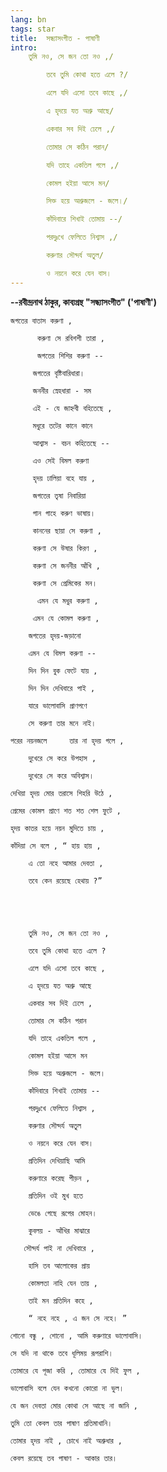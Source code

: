 ```yaml
---
lang: bn
tags: star
title:  সন্ধ্যাসংগীত - পাষাণী
intro:
    তুমি নও, সে জন তো নও ,/

        তবে তুমি কোথা হতে এলে ?/

        এলে যদি এসো তবে কাছে ,/

        এ হৃদয়ে যত অশ্রু আছে/

        একবার সব দিই ঢেলে ,/

        তোমার সে কঠিন পরান/

        যদি তাহে একতিল গলে ,/

        কোমল হইয়া আসে মন/

        সিক্ত হয়ে অশ্রুজলে - জলে।/

        কাঁদিবারে শিখাই তোমায় --/

        পরদুঃখে ফেলিতে নিশ্বাস ,/

        করুণার সৌন্দর্য অতুল/

        ও নয়নে করে যেন বাস।
---
```


**--রবীন্দ্রনাথ ঠাকুর, কাব্যগ্রন্থ "সন্ধ্যাসংগীত" ('পাষাণী')**

    জগতের বাতাস করুণা ,

          করুণা সে রবিশশী তারা ,

          জগতের শিশির করুণা --

         জগতের বৃষ্টিবারিধারা।

         জননীর স্নেহধারা - সম

         এই - যে জাহ্নবী বহিতেছে ,

         মধুরে তটের কানে কানে

         আশ্বাস - বচন কহিতেছে --

         এও সেই বিমল করুণা

         হৃদয় ঢালিয়া বহে যায় ,  

         জগতের তৃষা নিবারিয়া

         গান গাহে করুণ ভাষায়।

         কাননের ছায়া সে করুণা ,

         করুণা সে উষার কিরণ ,

         করুণা সে জননীর আঁখি ,

         করুণা সে প্রেমিকের মন।

          এমন যে মধুর করুণা ,

         এমন যে কোমল করুণা ,

        জগতের হৃদয়-জড়ানো

        এমন যে বিমল করুণা --

        দিন দিন বুক ফেটে যায় ,

        দিন দিন দেখিবারে পাই ,

        যারে ভালোবাসি প্রাণপণে

        সে করুণা তার মনে নাই।

    পরের নয়নজলে     তার না হৃদয় গলে ,

        দুখেরে সে করে উপহাস ,

        দুখেরে সে করে অবিশ্বাস।

    দেখিয়া হৃদয় মোর তরাসে শিহরি উঠে ,

    প্রেমের কোমল প্রাণে শত শত শেল ফুটে ,

    হৃদয় কাতর হয়ে নয়ন মুদিতে চায় ,

    কাঁদিয়া সে বলে , “ হায় হায় ,

        এ তো নহে আমার দেবতা ,

        তবে কেন রয়েছে হেথায় ?”

 

 

        তুমি নও, সে জন তো নও ,

        তবে তুমি কোথা হতে এলে ?

        এলে যদি এসো তবে কাছে ,

        এ হৃদয়ে যত অশ্রু আছে

        একবার সব দিই ঢেলে ,

        তোমার সে কঠিন পরান

        যদি তাহে একতিল গলে ,

        কোমল হইয়া আসে মন

        সিক্ত হয়ে অশ্রুজলে - জলে।

        কাঁদিবারে শিখাই তোমায় --

        পরদুঃখে ফেলিতে নিশ্বাস ,

        করুণার সৌন্দর্য অতুল

        ও নয়নে করে যেন বাস।

        প্রতিদিন দেখিয়াছি আমি

        করুণারে করেছ পীড়ন ,

        প্রতিদিন ওই মুখ হতে

        ভেঙে গেছে রূপের মোহন।

        কুবলয় - আঁখির মাঝারে

       সৌন্দর্য পাই না দেখিবারে ,

        হাসি তব আলোকের প্রায়

        কোমলতা নাহি যেন তায় ,

        তাই মন প্রতিদিন কহে ,

        “ নহে নহে , এ জন সে নহে। ”

    শোনো বন্ধু , শোনো , আমি করুণারে ভালোবাসি।

    সে যদি না থাকে তবে ধূলিময় রূপরাশি।

    তোমারে যে পূজা করি , তোমারে যে দিই ফুল ,

    ভালোবাসি বলে যেন কখনো কোরো না ভুল।

    যে জন দেবতা মোর কোথা সে আছে না জানি ,

    তুমি তো কেবল তার পাষাণ প্রতিমাখানি।

    তোমার হৃদয় নাই , চোখে নাই অশ্রুধার ,

    কেবল রয়েছে তব পাষাণ - আকার তার।



